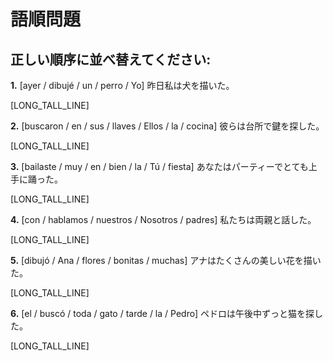 # 語順問題

## 正しい順序に並べ替えてください:

**1.** [ayer / dibujé / un / perro / Yo]
昨日私は犬を描いた。

[LONG_TALL_LINE]

**2.** [buscaron / en / sus / llaves / Ellos / la / cocina]
彼らは台所で鍵を探した。

[LONG_TALL_LINE]

**3.** [bailaste / muy / en / bien / la / Tú / fiesta]
あなたはパーティーでとても上手に踊った。

[LONG_TALL_LINE]

**4.** [con / hablamos / nuestros / Nosotros / padres]
私たちは両親と話した。

[LONG_TALL_LINE]

**5.** [dibujó / Ana / flores / bonitas / muchas]
アナはたくさんの美しい花を描いた。

[LONG_TALL_LINE]

**6.** [el / buscó / toda / gato / tarde / la / Pedro]
ペドロは午後中ずっと猫を探した。

[LONG_TALL_LINE]